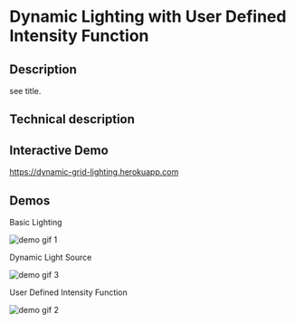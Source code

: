 # Dynamic Lighting with User Defined Intensity Function

## Description

see title.

## Technical description

## Interactive Demo

https://dynamic-grid-lighting.herokuapp.com

## Demos

Basic Lighting

![demo gif 1](../master/gifys/basic.gif)

Dynamic Light Source

![demo gif 3](../master/gifys/movingSource.gif)

User Defined Intensity Function

![demo gif 2](../master/gifys/lightingDynamicFunction.gif)